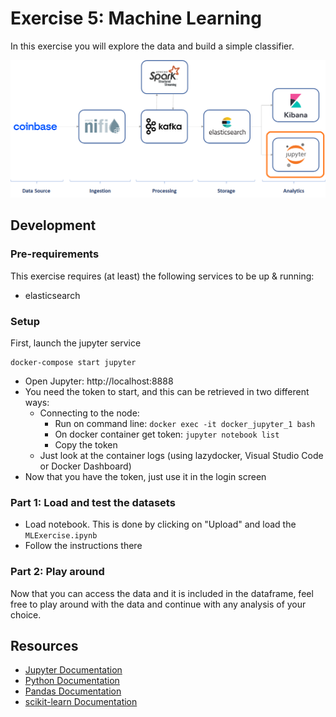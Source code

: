 # Exercise 5: Machine Learning

In this exercise you will explore the data and build a simple classifier.

![Exercise architecture](../img/architecture_exercise5.png)

## Development

### Pre-requirements

This exercise requires (at least) the following services to be up & running:

* elasticsearch

### Setup

First, launch the jupyter service

```
docker-compose start jupyter
```

* Open Jupyter: http://localhost:8888
* You need the token to start, and this can be retrieved in two different ways:  
  * Connecting to the node:
    * Run on command line: `docker exec -it docker_jupyter_1 bash`
    * On docker container get token: `jupyter notebook list`
    * Copy the token 
  * Just look at the container logs (using lazydocker, Visual Studio Code or Docker Dashboard)
* Now that you have the token, just use it in the login screen

### Part 1: Load and test the datasets

* Load notebook. This is done by clicking on "Upload" and load the `MLExercise.ipynb`
* Follow the instructions there

### Part 2: Play around

Now that you can access the data and it is included in the dataframe, feel free to play around with the data and continue with any analysis of your choice.

## Resources

* [Jupyter Documentation](https://jupyter.org/documentation)
* [Python Documentation](https://docs.python.org/3/)
* [Pandas Documentation](https://pandas.pydata.org/docs/)
* [scikit-learn Documentation](https://scikit-learn.org/stable/user_guide.html)
